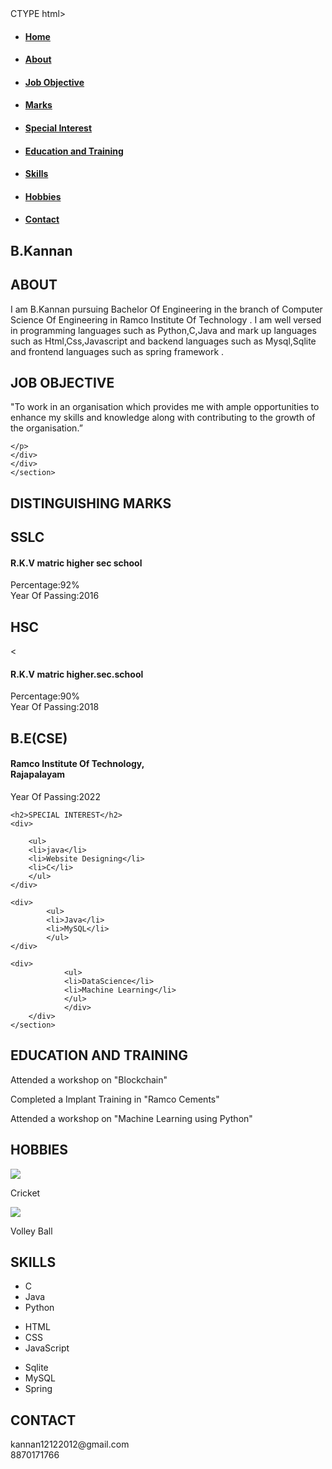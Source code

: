 <!DO</DOCTYPE>CTYPE html>
<html>
<head>
<title>B Kannan</title>
<meta charset="utf-8">
<meta name="viewport" content="width=device-width initial-scale=1
shrink-to-fit=no">
<link rel="stylesheet" type="text/css" href="style1.css">
<link rel="preconnect" href="https://fonts.gstatic.com">
<link href="https://fonts.googleapis.com/css2?family=Langar&display=swap"
rel="stylesheet">
</head>
<body>
<nav>
<ul>
<li><a href="#home"><h4>Home</h4></a></li>
<li><a href="#about"><h4>About</h4></a></li>
<li><a href="#jobobjective"><h4>Job Objective</h4></a></li>
<li><a href="#education"><h4>Marks</h4></a></li>
<li><a href="#specialinterest"><h4>Special Interest</h4></a></li>
<li><a href="#educationandtraining"><h4>Education and Training</h4></a></li>

<li><a href="#skills"><h4>Skills</h4></a></li>
<li><a href="#hobbies"><h4>Hobbies</h4></a></li>
<li><a href="#contact"><h4>Contact</h4></a></li>
</ul>
</nav>
<section>
 <section class="home" id="home">
<div class="inner">

<!--<img src= "profile.webp">-->
<h2>B.Kannan</h2>

</div>
</section>
 <section class="about" id="about">
<div class="inner">
<h2>ABOUT</h2>
<div>
<p>
I am B.Kannan pursuing Bachelor Of Engineering in the branch of
Computer Science Of Engineering in Ramco Institute Of Technology . I
am well versed in programming languages such as Python,C,Java and mark
up languages such as Html,Css,Javascript and backend languages such as
Mysql,Sqlite and frontend languages such as spring framework .

</p>
</div>
</div>
</section>
<section class="jobobjective" id="jobobjective">
    <div class="inner">
    <h2>JOB OBJECTIVE</h2>
    <div>
    <p>
        "To work in an organisation which provides me with ample
opportunities to enhance my skills and knowledge along with
contributing to the growth of the organisation.”
        

    </p>
    </div>
    </div>
    </section>
<section class="education" id = "education">
<div class="inner">

<h2>DISTINGUISHING MARKS</h2>
<div>
<h2>SSLC</h2>

<h1>R.K.V matric higher sec school</h1>
<p>
Percentage:92%<br>
Year Of Passing:2016
</p>
</div>
<div>
<h2>HSC</h2>
<
<h1>R.K.V matric higher.sec.school</h1>
<p>
Percentage:90%<br>
Year Of Passing:2018
</p>
</div>
<div>
<h2>B.E(CSE)</h2>
<h1>Ramco Institute Of Technology,<br>Rajapalayam</h1>
<p>

Year Of Passing:2022
</p>
</div>
</div>
</section>
<section class="specialinterest" id="specialinterest">
    <div class="inner">

    <h2>SPECIAL INTEREST</h2>
    <div>

        <ul>
        <li>java</li>
        <li>Website Designing</li>
        <li>C</li>
        </ul>
    </div>

    <div>
            <ul>
            <li>Java</li>
            <li>MySQL</li>
            </ul>
    </div>

    <div>
                <ul>
                <li>DataScience</li>
                <li>Machine Learning</li>
                </ul>
                </div>
        </div>
    </section>
<section class="educationandtraining" id="educationandtraining">
    <div class="inner">
        <h2>EDUCATION AND TRAINING</h2>
        <div>
            <p>Attended a workshop on "Blockchain"</p>
        </div>
        <div>
            <p>Completed a Implant Training in "Ramco Cements"</p>
        </div>
        <div>
            <p>Attended a workshop on "Machine Learning using Python"</p>
        </div>
    </div>

</section>
<section class="hobbies" id="hobbies">

<div class="inner">
<h2>HOBBIES</h2>
<div>
<img src= "cricket.jfif">
<p>Cricket</p>

</div>
<div>
<img src= "volley.jfif">

<p>Volley Ball</p>
</div>
</div>
</section>

<section class ="skills" id="skills">
<div class ="inner">
<h2>SKILLS</h2>
<div>

<ul>
<li>C</li>
<li>Java</li>
<li>Python</li>
</ul>
</div>
<div>
<ul>
<li>HTML</li>
<li>CSS</li>
<li>JavaScript</li>
</ul>
</div>
<div>
<ul>
<li>Sqlite</li>
<li>MySQL</li>
<li>Spring</li>
</ul>

</div>
</div>
</section>

<section class="contact" id="contact">
<div class="inner">
<h2>CONTACT</h2>
<p>
 kannan12122012@gmail.com
<br>
8870171766
<br>
     </p>
</div>

</section>
</section>

</body>
</html>
